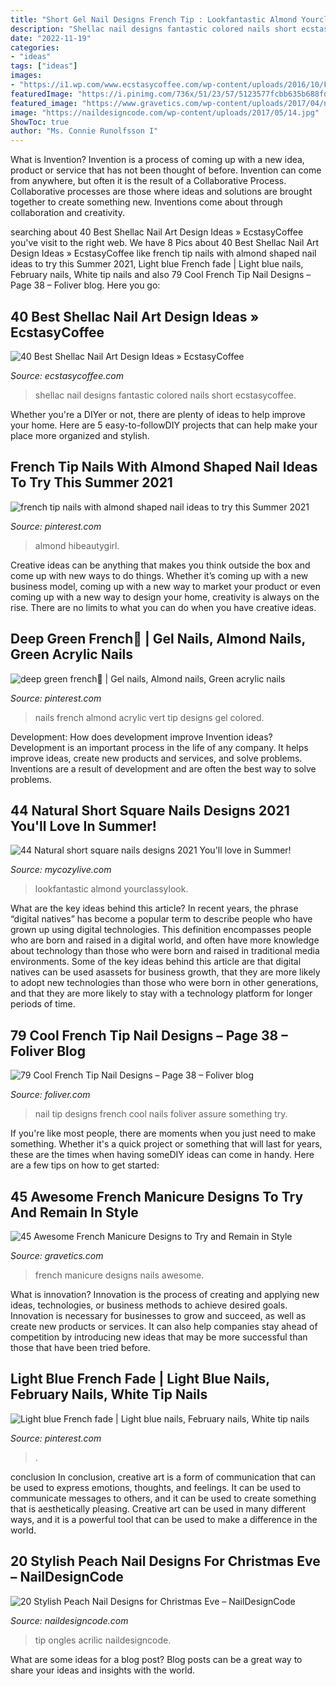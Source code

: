 ```yaml
---
title: "Short Gel Nail Designs French Tip : Lookfantastic Almond Yourclassylook"
description: "Shellac nail designs fantastic colored nails short ecstasycoffee"
date: "2022-11-19"
categories:
- "ideas"
tags: ["ideas"]
images:
- "https://i1.wp.com/www.ecstasycoffee.com/wp-content/uploads/2016/10/Fantastic-Green-Colored-Art.jpg"
featuredImage: "https://i.pinimg.com/736x/51/23/57/5123577fcbb635b688fd89869e42e68b.jpg"
featured_image: "https://www.gravetics.com/wp-content/uploads/2017/04/nails-naildesign-frenchmanicure-nailswag-nailsdesign-nailpolish.jpg"
image: "https://naildesigncode.com/wp-content/uploads/2017/05/14.jpg"
ShowToc: true
author: "Ms. Connie Runolfsson I"
---
```



What is Invention?
Invention is a process of coming up with a new idea, product or service that has not been thought of before. Invention can come from anywhere, but often it is the result of a Collaborative Process. Collaborative processes are those where ideas and solutions are brought together to create something new. Inventions come about through collaboration and creativity.

	

		
searching about 40 Best Shellac Nail Art Design Ideas » EcstasyCoffee you've visit to the right web. We have 8 Pics about 40 Best Shellac Nail Art Design Ideas » EcstasyCoffee like french tip nails with almond shaped nail ideas to try this Summer 2021, Light blue French fade | Light blue nails, February nails, White tip nails and also 79 Cool French Tip Nail Designs – Page 38 – Foliver blog. Here you go:
		
    
## 40 Best Shellac Nail Art Design Ideas » EcstasyCoffee

<img loading=lazy src="https://i1.wp.com/www.ecstasycoffee.com/wp-content/uploads/2016/10/Fantastic-Green-Colored-Art.jpg" onerror="this.onerror=null;this.src='https://tse1.mm.bing.net/th?id=OIP.6X23VyEhJZNOGoGnRCznIAHaHa&amp;pid=15.1';" alt="40 Best Shellac Nail Art Design Ideas » EcstasyCoffee">

_Source: ecstasycoffee.com_

>shellac nail designs fantastic colored nails short ecstasycoffee. 

	

Whether you're a DIYer or not, there are plenty of ideas to help improve your home. Here are 5 easy-to-followDIY projects that can help make your place more organized and stylish.

    
## French Tip Nails With Almond Shaped Nail Ideas To Try This Summer 2021

<img loading=lazy src="https://i.pinimg.com/736x/51/23/57/5123577fcbb635b688fd89869e42e68b.jpg" onerror="this.onerror=null;this.src='https://tse4.mm.bing.net/th?id=OIP.K5Ev5WuD4YnrZKwPCQw83QHaLH&amp;pid=15.1';" alt="french tip nails with almond shaped nail ideas to try this Summer 2021">

_Source: pinterest.com_

>almond hibeautygirl. 

	

Creative ideas can be anything that makes you think outside the box and come up with new ways to do things. Whether it’s coming up with a new business model, coming up with a new way to market your product or even coming up with a new way to design your home, creativity is always on the rise. There are no limits to what you can do when you have creative ideas.

    
## Deep Green French🍃 | Gel Nails, Almond Nails, Green Acrylic Nails

<img loading=lazy src="https://i.pinimg.com/736x/72/38/29/723829e847c29b7039006b5c4ec7adeb.jpg" onerror="this.onerror=null;this.src='https://tse1.mm.bing.net/th?id=OIP.aH0hF8UDDzyjwi7I1yKFSQHaII&amp;pid=15.1';" alt="deep green french🍃 | Gel nails, Almond nails, Green acrylic nails">

_Source: pinterest.com_

>nails french almond acrylic vert tip designs gel colored. 

	

Development: How does development improve Invention ideas?
Development is an important process in the life of any company. It helps improve ideas, create new products and services, and solve problems. Inventions are a result of development and are often the best way to solve problems.

    
## 44 Natural Short Square Nails Designs 2021 You&#039;ll Love In Summer!

<img loading=lazy src="https://mycozylive.com/wp-content/uploads/2021/04/31-8.jpg" onerror="this.onerror=null;this.src='https://tse4.mm.bing.net/th?id=OIP.ELLcvNNz3AQ5sj9rNi4FVwHaLH&amp;pid=15.1';" alt="44 Natural short square nails designs 2021 You&#039;ll love in Summer!">

_Source: mycozylive.com_

>lookfantastic almond yourclassylook. 

	

What are the key ideas behind this article?
In recent years, the phrase “digital natives” has become a popular term to describe people who have grown up using digital technologies. This definition encompasses people who are born and raised in a digital world, and often have more knowledge about technology than those who were born and raised in traditional media environments. Some of the key ideas behind this article are that digital natives can be used asassets for business growth, that they are more likely to adopt new technologies than those who were born in other generations, and that they are more likely to stay with a technology platform for longer periods of time.

    
## 79 Cool French Tip Nail Designs – Page 38 – Foliver Blog

<img loading=lazy src="http://www.foliver.com/wp-content/uploads/2016/06/7-french-tip-nail-designs.jpg" onerror="this.onerror=null;this.src='https://tse1.mm.bing.net/th?id=OIP.m2MyMOb4og1_WGi_M5qbRAHaMr&amp;pid=15.1';" alt="79 Cool French Tip Nail Designs – Page 38 – Foliver blog">

_Source: foliver.com_

>nail tip designs french cool nails foliver assure something try. 

	

If you're like most people, there are moments when you just need to make something. Whether it's a quick project or something that will last for years, these are the times when having someDIY ideas can come in handy. Here are a few tips on how to get started:

    
## 45 Awesome French Manicure Designs To Try And Remain In Style

<img loading=lazy src="https://www.gravetics.com/wp-content/uploads/2017/04/nails-naildesign-frenchmanicure-nailswag-nailsdesign-nailpolish.jpg" onerror="this.onerror=null;this.src='https://tse4.mm.bing.net/th?id=OIP.G9hfY1Y8NmFj2M1CAyStpAHaHa&amp;pid=15.1';" alt="45 Awesome French Manicure Designs to Try and Remain in Style">

_Source: gravetics.com_

>french manicure designs nails awesome. 

	

What is innovation?
Innovation is the process of creating and applying new ideas, technologies, or business methods to achieve desired goals. Innovation is necessary for businesses to grow and succeed, as well as create new products or services. It can also help companies stay ahead of competition by introducing new ideas that may be more successful than those that have been tried before.

    
## Light Blue French Fade | Light Blue Nails, February Nails, White Tip Nails

<img loading=lazy src="https://i.pinimg.com/736x/94/a7/44/94a744901cd783c973c3370ebde90ac3.jpg" onerror="this.onerror=null;this.src='https://tse2.mm.bing.net/th?id=OIP.oIP35KLfzX5CN70OzzDeZQHaJ3&amp;pid=15.1';" alt="Light blue French fade | Light blue nails, February nails, White tip nails">

_Source: pinterest.com_

>. 

	

conclusion
In conclusion, creative art is a form of communication that can be used to express emotions, thoughts, and feelings. It can be used to communicate messages to others, and it can be used to create something that is aesthetically pleasing. Creative art can be used in many different ways, and it is a powerful tool that can be used to make a difference in the world.

    
## 20 Stylish Peach Nail Designs For Christmas Eve – NailDesignCode

<img loading=lazy src="https://naildesigncode.com/wp-content/uploads/2017/05/14.jpg" onerror="this.onerror=null;this.src='https://tse3.mm.bing.net/th?id=OIP.nMraMJV1e7I0JUc3czKeeQHaJG&amp;pid=15.1';" alt="20 Stylish Peach Nail Designs for Christmas Eve – NailDesignCode">

_Source: naildesigncode.com_

>tip ongles acrilic naildesigncode. 

	

What are some ideas for a blog post?
Blog posts can be a great way to share your ideas and insights with the world.

